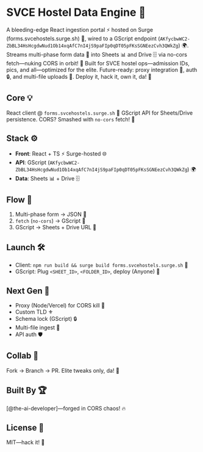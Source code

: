 # SVCE Hostel Data Engine 🌌
A bleeding-edge React ingestion portal ⚡ hosted on Surge (forms.svcehostels.surge.sh) 🔗, wired to a GScript endpoint (`AKfycbwWC2-ZbBL34HsHcgdwNud1Ob14xqAfC7nI4jS9paFIp0qDT05pFKsSGNEezCvh3QWkZg`) 🌍. Streams multi-phase form data 🎨 into Sheets 📊 and Drive 🗄️ via no-cors fetch—nuking CORS in orbit! 💪 Built for SVCE hostel ops—admission IDs, pics, and all—optimized for the elite. Future-ready: proxy integration 🔫, auth 🔒, and multi-file uploads 📁. Deploy it, hack it, own it, da! 🎉

## Core 💡
React client @ `forms.svcehostels.surge.sh` 🔗 GScript API for Sheets/Drive persistence. CORS? Smashed with `no-cors` fetch! 💪

## Stack ⚙️
- **Front**: React + TS ⚡ Surge-hosted 🌐
- **API**: GScript (`AKfycbwWC2-ZbBL34HsHcgdwNud1Ob14xqAfC7nI4jS9paFIp0qDT05pFKsSGNEezCvh3QWkZg`) 🌍
- **Data**: Sheets 📊 + Drive 🗄️

## Flow 🌊
1. Multi-phase form → JSON 🎨
2. `fetch` (`no-cors`) → GScript 🚀
3. GScript → Sheets + Drive URL 🌠

## Launch 🛠️
- Client: `npm run build && surge build forms.svcehostels.surge.sh` 💨
- GScript: Plug `<SHEET_ID>`, `<FOLDER_ID>`, deploy (Anyone) 🔑

## Next Gen 🌟
- Proxy (Node/Vercel) for CORS kill 🔫
- Custom TLD ⚜️
- Schema lock (GScript) 🔒
- Multi-file ingest 📁
- API auth 🛡️

## Collab 🤝
Fork → Branch → PR. Elite tweaks only, da! 🧠

## Built By 🏆
[@the-ai-developer]—forged in CORS chaos! 🔥

## License 📜
MIT—hack it! 🎉
